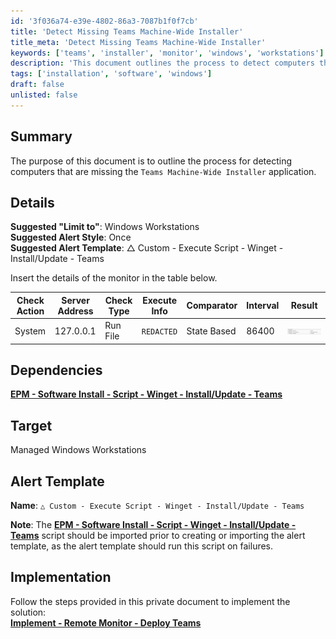 ```yaml
---
id: '3f036a74-e39e-4802-86a3-7087b1f0f7cb'
title: 'Detect Missing Teams Machine-Wide Installer'
title_meta: 'Detect Missing Teams Machine-Wide Installer'
keywords: ['teams', 'installer', 'monitor', 'windows', 'workstations']
description: 'This document outlines the process to detect computers that are missing the Teams Machine-Wide Installer application. It includes details on suggested limits, alert styles, and implementation steps for effective monitoring of Windows workstations.'
tags: ['installation', 'software', 'windows']
draft: false
unlisted: false
---
```


## Summary

The purpose of this document is to outline the process for detecting computers that are missing the `Teams Machine-Wide Installer` application.

## Details

**Suggested "Limit to"**: Windows Workstations  
**Suggested Alert Style**: Once  
**Suggested Alert Template**: △ Custom - Execute Script - Winget - Install/Update - Teams  

Insert the details of the monitor in the table below.

| Check Action | Server Address | Check Type | Execute Info | Comparator | Interval | Result |
|--------------|----------------|------------|---------------|------------|----------|--------|
| System       | 127.0.0.1     | Run File   | `REDACTED`    | State Based| 86400    | ![Result](../../../static/img/SWM---Software-Install--Deploy-Teams/image_1.png) |

## Dependencies

[**EPM - Software Install - Script - Winget - Install/Update - Teams**](<../scripts/Winget - InstallUpdate - Teams.md>)  

## Target

Managed Windows Workstations

## Alert Template

**Name**: `△ Custom - Execute Script - Winget - Install/Update - Teams`  

**Note**: The [**EPM - Software Install - Script - Winget - Install/Update - Teams**](<../scripts/Winget - InstallUpdate - Teams.md>) script should be imported prior to creating or importing the alert template, as the alert template should run this script on failures.  

## Implementation

Follow the steps provided in this private document to implement the solution:  
[**Implement - Remote Monitor - Deploy Teams**](<./Deploy Teams.md>)  

